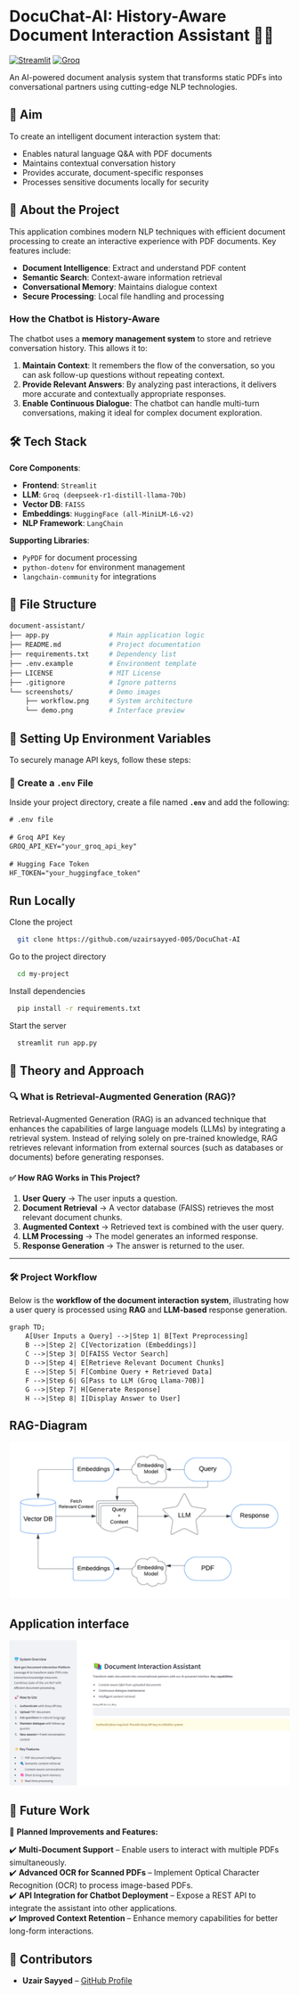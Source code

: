 
  # DocuChat-AI: History-Aware Document Interaction Assistant 🤖📄

  [![Streamlit](https://img.shields.io/badge/Streamlit-FF4B4B?style=for-the-badge&logo=Streamlit&logoColor=white)](https://streamlit.io/)
  [![Groq](https://img.shields.io/badge/Groq-00FF00?style=for-the-badge&logo=groq&logoColor=black)](https://groq.com/)

  An AI-powered document analysis system that transforms static PDFs into conversational partners using cutting-edge NLP technologies.



  ## 🎯 Aim
  To create an intelligent document interaction system that:
  - Enables natural language Q&A with PDF documents
  - Maintains contextual conversation history
  - Provides accurate, document-specific responses
  - Processes sensitive documents locally for security

  ## 📖 About the Project
  This application combines modern NLP techniques with efficient document processing to create an interactive experience with PDF documents. Key features include:

  - **Document Intelligence**: Extract and understand PDF content
  - **Semantic Search**: Context-aware information retrieval
  - **Conversational Memory**: Maintains dialogue context
  - **Secure Processing**: Local file handling and processing

  
  ### How the Chatbot is History-Aware
  The chatbot uses a **memory management system** to store and retrieve conversation history. This allows it to:
  1. **Maintain Context**: It remembers the flow of the conversation, so you can ask follow-up questions without repeating context.
  2. **Provide Relevant Answers**: By analyzing past interactions, it delivers more accurate and contextually appropriate responses.
  3. **Enable Continuous Dialogue**: The chatbot can handle multi-turn conversations, making it ideal for complex document exploration.

  ## 🛠️ Tech Stack
  **Core Components**:
  - **Frontend**: `Streamlit`
  - **LLM**: `Groq (deepseek-r1-distill-llama-70b)`
  - **Vector DB**: `FAISS`
  - **Embeddings**: `HuggingFace (all-MiniLM-L6-v2)`
  - **NLP Framework**: `LangChain`

  **Supporting Libraries**:
  - `PyPDF` for document processing
  - `python-dotenv` for environment management
  - `langchain-community` for integrations

  ## 📁 File Structure
  ```bash
  document-assistant/
  ├── app.py               # Main application logic
  ├── README.md            # Project documentation
  ├── requirements.txt     # Dependency list
  ├── .env.example         # Environment template
  ├── LICENSE              # MIT License
  ├── .gitignore           # Ignore patterns
  └── screenshots/         # Demo images
      ├── workflow.png     # System architecture
      └── demo.png         # Interface preview
  ```

  ## 🔧 Setting Up Environment Variables

  To securely manage API keys, follow these steps:

  ### 📌  Create a `.env` File  
  Inside your project directory, create a file named **`.env`** and add the following:

  ```plaintext
  # .env file

  # Groq API Key
  GROQ_API_KEY="your_groq_api_key"

  # Hugging Face Token
  HF_TOKEN="your_huggingface_token"
  ```



  ## Run Locally

  Clone the project

  ```bash
    git clone https://github.com/uzairsayyed-005/DocuChat-AI

  ```

  Go to the project directory

  ```bash
    cd my-project
  ```

  Install dependencies

  ```bash
    pip install -r requirements.txt

  ```

  Start the server

  ```bash
    streamlit run app.py

  ```


  ## 📖 Theory and Approach

  ### 🔍 What is Retrieval-Augmented Generation (RAG)?  
  Retrieval-Augmented Generation (RAG) is an advanced technique that enhances the capabilities of large language models (LLMs) by integrating a retrieval system. Instead of relying solely on pre-trained knowledge, RAG retrieves relevant information from external sources (such as databases or documents) before generating responses.  

  #### ✅ **How RAG Works in This Project?**
  1. **User Query** → The user inputs a question.
  2. **Document Retrieval** → A vector database (FAISS) retrieves the most relevant document chunks.
  3. **Augmented Context** → Retrieved text is combined with the user query.
  4. **LLM Processing** → The model generates an informed response.
  5. **Response Generation** → The answer is returned to the user.

  ---

  ### 🛠️ **Project Workflow**
  Below is the **workflow of the document interaction system**, illustrating how a user query is processed using **RAG** and **LLM-based** response generation.

  ```mermaid
  graph TD;
      A[User Inputs a Query] -->|Step 1| B[Text Preprocessing]
      B -->|Step 2| C[Vectorization (Embeddings)]
      C -->|Step 3| D[FAISS Vector Search]
      D -->|Step 4| E[Retrieve Relevant Document Chunks]
      E -->|Step 5| F[Combine Query + Retrieved Data]
      F -->|Step 6| G[Pass to LLM (Groq Llama-70B)]
      G -->|Step 7| H[Generate Response]
      H -->|Step 8| I[Display Answer to User]
  ```
  ## RAG-Diagram

  ![Workflow](screenshots/RAG.png)

  ## Application interface

  ![App Screenshot](screenshots/app.png)
  ## 🔮 Future Work

  🚀 **Planned Improvements and Features:**

  ✔️ **Multi-Document Support** – Enable users to interact with multiple PDFs simultaneously.  
  ✔️ **Advanced OCR for Scanned PDFs** – Implement Optical Character Recognition (OCR) to process image-based PDFs.  
  ✔️ **API Integration for Chatbot Deployment** – Expose a REST API to integrate the assistant into other applications.  
  ✔️ **Improved Context Retention** – Enhance memory capabilities for better long-form interactions.  


  ## 👥 Contributors

  - **Uzair Sayyed** – [GitHub Profile](https://github.com/uzairsayyed-005)  
